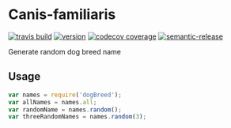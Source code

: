 # Canis-familiaris

[![travis build](https://img.shields.io/travis/mig-25/Canis-familiaris.svg?style=flat-square)](https://travis-ci.org/mig-25/Canis-familiaris)
[![version](https://img.shields.io/npm/v/canis-familiaris.svg?style=flat-square)](https://www.npmjs.com/~mig-25)
[![codecov coverage](https://img.shields.io/codecov/c/github.com/mig-25/Canis-familiaris.svg?style=flat-square)](https://codecov.io/gh/mig-25/Canis-familiaris)
[![semantic-release](https://img.shields.io/badge/%20%20%F0%9F%93%A6%F0%9F%9A%80-semantic--release-e10079.svg?style=flat-square)](https://github.com/semantic-release/semantic-release)

Generate random dog breed name

## Usage

```javascript
var names = require('dogBreed');
var allNames = names.all;
var randomName = names.random();
var threeRandomNames = names.random(3);
```
